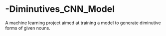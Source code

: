 # -Diminutives_CNN_Model
 A machine learning project aimed at training a model to generate diminutive forms of given nouns.
